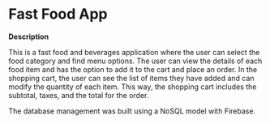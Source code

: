 # Fast Food App

**Description**

This is a fast food and beverages application where the user can select the food category and find menu options. The user can view the details of each food item and has the option to add it to the cart and place an order. In the shopping cart, the user can see the list of items they have added and can modify the quantity of each item. This way, the shopping cart includes the subtotal, taxes, and the total for the order.

The database management was built using a NoSQL model with Firebase.


